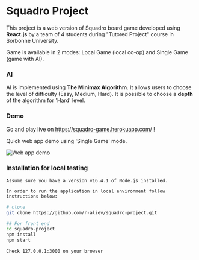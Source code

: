 # Squadro Project
This project is a web version of Squadro board game developed using __React.js__ by a team of 4 students during "Tutored Project" course in Sorbonne University.

Game is available in 2 modes: Local Game (local co-op) and Single Game (game with AI). 
### AI
AI is implemented using __The Minimax Algorithm__. It allows users to choose the level of difficulty (Easy, Medium, Hard). It is possible to choose a __depth__ of the algorithm for 'Hard' level.

### Demo
   Go and play live on https://squadro-game.herokuapp.com/ !
   
   Quick web app demo using 'Single Game' mode.
  
   ![Web app demo](demo-gif/squadro.gif)

### Installation for local testing
  
    Assume sure you have a version v16.4.1 of Node.js installed.

    In order to run the application in local environment follow instructions below:

  ```bash
  # clone
  git clone https://github.com/r-aliev/squadro-project.git
  
  ## For front end
  cd squadro-project
  npm install
  npm start
  

  ```
    Check 127.0.0.1:3000 on your browser

